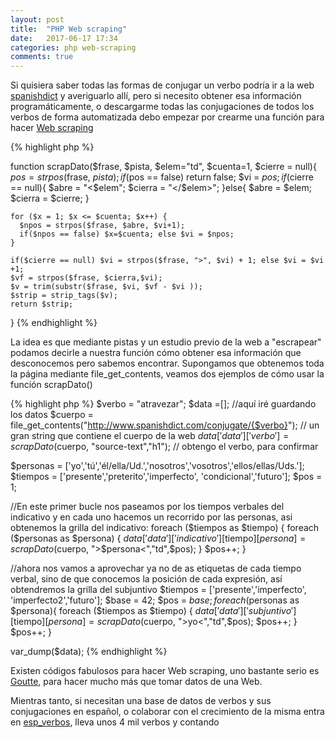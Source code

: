 ```yaml
---
layout: post
title:  "PHP Web scraping"
date:   2017-06-17 17:34
categories: php web-scraping
comments: true
---
```


Si quisiera saber todas las formas de conjugar un verbo podría ir a la web [spanishdict][spanishdict] y averiguarlo allí, pero si necesito obtener esa información programáticamente, o descargarme todas las conjugaciones de todos los verbos de forma automatizada debo empezar por crearme una función para hacer [Web scraping][Web scraping] 

{% highlight php %}

  function scrapDato($frase, $pista, $elem="td", $cuenta=1, $cierre = null){ 
    $pos = strpos($frase, $pista);
    if($pos == false) return false;
    $vi = $pos;
    if($cierre == null){
      $abre = "<$elem";
      $cierra = "</$elem>";
    }else{
      $abre = $elem;
      $cierra = $cierre;
    }

    for ($x = 1; $x <= $cuenta; $x++) {
      $npos = strpos($frase, $abre, $vi+1);
      if($npos == false) $x=$cuenta; else $vi = $npos;
    } 

    if($cierre == null) $vi = strpos($frase, ">", $vi) + 1; else $vi = $vi +1;
    $vf = strpos($frase, $cierra,$vi);
    $v = trim(substr($frase, $vi, $vf - $vi ));
    $strip = strip_tags($v);
    return $strip;
  }
{% endhighlight %}

La idea es que mediante pistas y un estudio previo de la web a "escrapear" podamos decirle a nuestra función cómo obtener esa información que desconocemos pero sabemos encontrar. Supongamos que obtenemos toda la página mediante file_get_contents, veamos dos ejemplos de cómo usar la función scrapDato()

{% highlight php %}
$verbo = "atravezar";
$data =[]; //aquí iré guardando los datos
$cuerpo = file_get_contents("http://www.spanishdict.com/conjugate/{$verbo}"); // un gran string que contiene el cuerpo de la web
$data['data']['verbo'] = scrapDato($cuerpo, "source-text","h1"); // obtengo el verbo, para confirmar

$personas = ['yo','tú','él/ella/Ud.','nosotros','vosotros','ellos/ellas/Uds.'];
$tiempos = ['presente','preterito','imperfecto', 'condicional','futuro'];
$pos = 1;

//En este primer bucle nos paseamos por los tiempos verbales del indicativo y en cada uno hacemos un recorrido por las personas, asi obtenemos la grilla del indicativo:
foreach ($tiempos as $tiempo) {
	foreach ($personas as $persona) {
		$data['data']['indicativo'][$tiempo][$persona] = scrapDato($cuerpo, ">$persona<","td",$pos);
	}
	$pos++;
}

//ahora nos vamos a aprovechar ya no de as etiquetas de cada tiempo verbal, sino de que conocemos la posición de cada expresión, así obtendremos la grilla del subjuntivo
$tiempos = ['presente','imperfecto', 'imperfecto2','futuro'];
$base = 42;
$pos = $base;
foreach ($personas as $persona){
	foreach ($tiempos as $tiempo) {
		$data['data']['subjuntivo'][$tiempo][$persona] = scrapDato($cuerpo, ">yo<","td",$pos);
		$pos++;
	}
	$pos++;
}

var_dump($data);
{% endhighlight %}

Existen códigos fabulosos para hacer Web scraping, uno bastante serio es [Goutte][Goutte], para hacer mucho más que tomar datos de una Web.

Mientras tanto, si necesitan una base de datos de verbos y sus conjugaciones en español, o colaborar con el crecimiento de la misma entra en [esp_verbos][esp_verbos], lleva unos 4 mil verbos y contando

[esp_verbos]: https://github.com/asosab/esp_verbos
[spanishdict]: http://www.spanishdict.com/conjugate/esperar
[Web scraping]:    https://es.wikipedia.org/wiki/Web_scraping
[Goutte]: https://github.com/FriendsOfPHP/Goutte